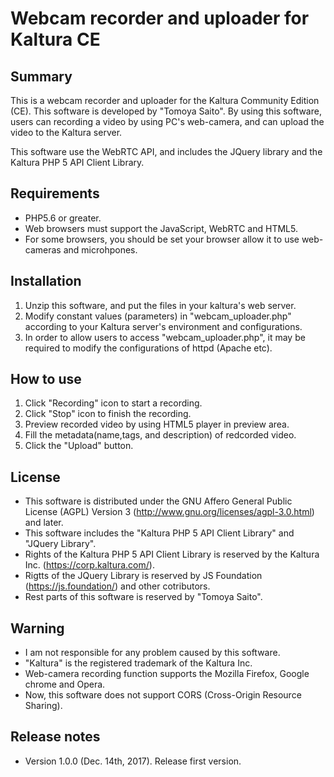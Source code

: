 # Webcam recorder and uploader for Kaltura CE

Summary
------

This is a webcam recorder and uploader for the Kaltura Community Edition (CE).
This software is developed by "Tomoya Saito".
By using this software, users can recording a video by using PC's web-camera, and can upload the video to the Kaltura server.

This software use the WebRTC API, and includes the JQuery library and the Kaltura PHP 5 API Client Library.

Requirements
------

* PHP5.6 or greater.
* Web browsers must support the JavaScript, WebRTC and HTML5.
* For some browsers, you should be set your browser allow it to use web-cameras and microhpones. 

Installation
------

1. Unzip this software, and put the files in your kaltura's web server.
2. Modify constant values (parameters) in "webcam_uploader.php" according to your Kaltura server's environment and configurations.
3. In order to allow users to access "webcam_uploader.php", it may be required to modify the configurations of httpd (Apache etc).

How to use
------

1. Click "Recording" icon to start a recording.
2. Click "Stop" icon to finish the recording.
3. Preview recorded video by using HTML5 player in preview area.
4. Fill the metadata(name,tags, and description) of redcorded video.
5. Click the "Upload" button.

License
------

* This software is distributed under the GNU Affero General Public License (AGPL) Version 3 (http://www.gnu.org/licenses/agpl-3.0.html) and later.
* This software includes the "Kaltura PHP 5 API Client Library" and "JQuery Library".
* Rights of the Kaltura PHP 5 API Client Library is reserved by the Kaltura Inc. (https://corp.kaltura.com/).
* Rigtts of the JQuery Library is reserved by JS Foundation (https://js.foundation/) and other cotributors.
* Rest parts of this software is reserved by "Tomoya Saito".

Warning
------

* I am not responsible for any problem caused by this software. 
* "Kaltura" is the registered trademark of the Kaltura Inc.
* Web-camera recording function supports the Mozilla Firefox, Google chrome and Opera.
* Now, this software does not support CORS (Cross-Origin Resource Sharing).

Release notes
------
* Version 1.0.0 (Dec. 14th, 2017). Release first version.

